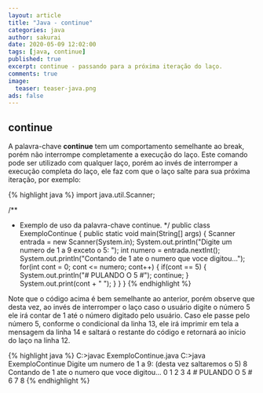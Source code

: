 ```yaml
---
layout: article
title: "Java - continue"
categories: java
author: sakurai
date: 2020-05-09 12:02:00
tags: [java, continue]
published: true
excerpt: continue - passando para a próxima iteração do laço.
comments: true
image:
  teaser: teaser-java.png
ads: false
---
```


## continue 

A palavra-chave **continue** tem um comportamento semelhante ao break, porém não interrompe completamente a execução do laço. Este comando pode ser utilizado com qualquer laço, porém ao invés de interromper a execução completa do laço, ele faz com que o laço salte para sua próxima iteração, por exemplo:

{% highlight java %}
import java.util.Scanner;

/**
 * Exemplo de uso da palavra-chave continue.
 */
public class ExemploContinue {
  public static void main(String[] args) {
    Scanner entrada = new Scanner(System.in);
    System.out.println("Digite um numero de 1 a 9 exceto o 5: ");
    int numero = entrada.nextInt();
    System.out.println("Contando de 1 ate o numero que voce digitou…");
    for(int cont = 0; cont <= numero; cont++) {
      if(cont == 5) {
        System.out.println("# PULANDO O 5 #");
        continue;
      }
      System.out.print(cont + " ");
    }
  }
}
{% endhighlight %}

Note que o código acima é bem semelhante ao anterior, porém observe que desta vez, ao invés de interromper o laço caso o usuário digite o número 5 ele irá contar de 1 até o número digitado pelo usuário. Caso ele passe pelo número 5, conforme o condicional da linha 13, ele irá imprimir em tela a mensagem da linha 14 e saltará o restante do código e retornará ao início do laço na linha 12. 

{% highlight java %}
C:\>javac ExemploContinue.java
C:\>java ExemploContinue
Digite um numero de 1 a 9: (desta vez saltaremos o 5)
8
Contando de 1 ate o numero que voce digitou...
0 1 2 3 4 # PULANDO O 5 #
6 7 8
{% endhighlight %}